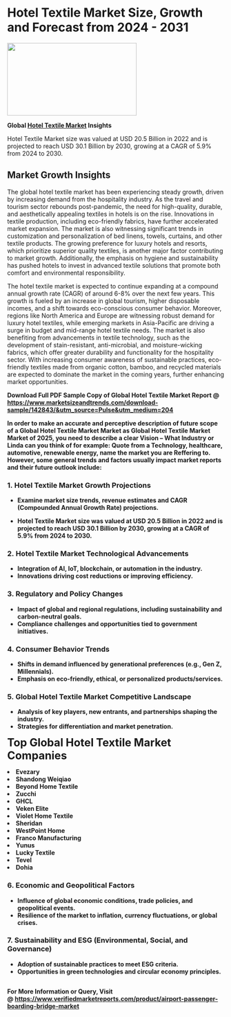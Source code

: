 <H1>Hotel Textile Market Size, Growth and Forecast from 2024 - 2031</H1><img class="aligncenter size-medium wp-image-584254" src="https://thirdeyenews.in/wp-content/uploads/2024/09/Global-Market-Research-300x168.jpeg" alt="" width="300" height="168" /><p><strong>Global&nbsp;<a href="https://www.marketsizeandtrends.com/download-sample/142843/&amp;utm_source=Pulse&amp;utm_medium=204">Hotel Textile Market</a> Insights</strong></p><p>Hotel Textile Market size was valued at USD 20.5 Billion in 2022 and is projected to reach USD 30.1 Billion by 2030, growing at a CAGR of 5.9% from 2024 to 2030.</p><p><h2>Market Growth Insights</h2> <p>The global hotel textile market has been experiencing steady growth, driven by increasing demand from the hospitality industry. As the travel and tourism sector rebounds post-pandemic, the need for high-quality, durable, and aesthetically appealing textiles in hotels is on the rise. Innovations in textile production, including eco-friendly fabrics, have further accelerated market expansion. The market is also witnessing significant trends in customization and personalization of bed linens, towels, curtains, and other textile products. The growing preference for luxury hotels and resorts, which prioritize superior quality textiles, is another major factor contributing to market growth. Additionally, the emphasis on hygiene and sustainability has pushed hotels to invest in advanced textile solutions that promote both comfort and environmental responsibility.</p> <p><strong></strong></p> <p>The hotel textile market is expected to continue expanding at a compound annual growth rate (CAGR) of around 6-8% over the next few years. This growth is fueled by an increase in global tourism, higher disposable incomes, and a shift towards eco-conscious consumer behavior. Moreover, regions like North America and Europe are witnessing robust demand for luxury hotel textiles, while emerging markets in Asia-Pacific are driving a surge in budget and mid-range hotel textile needs. The market is also benefiting from advancements in textile technology, such as the development of stain-resistant, anti-microbial, and moisture-wicking fabrics, which offer greater durability and functionality for the hospitality sector. With increasing consumer awareness of sustainable practices, eco-friendly textiles made from organic cotton, bamboo, and recycled materials are expected to dominate the market in the coming years, further enhancing market opportunities. <p><strong></p><p><span class=""><strong>Download Full PDF Sample Copy of Global Hotel Textile Market Report</strong> @ <a href="https://www.marketsizeandtrends.com/download-sample/142843/&amp;utm_source=Pulse&amp;utm_medium=204" target="_blank">https://www.marketsizeandtrends.com/download-sample/142843/&amp;utm_source=Pulse&amp;utm_medium=204</a></span></p><p>In order to make an accurate and perceptive description of future scope of a Global&nbsp;Hotel Textile Market Market as Global&nbsp;Hotel Textile Market Market of 2025, you need to describe a clear Vision &ndash; What Industry or Linda can you think of for example: Quote from a Technology, healthcare, automotive, renewable energy, name the market you are Reffering to. However, some general trends and factors usually impact market reports and their future outlook include:</p><h3>1.&nbsp;<strong>Hotel Textile Market Growth Projections</strong></h3><ul><li>Examine market size trends, revenue estimates and CAGR (Compounded Annual Growth Rate) projections.</li><li><p>Hotel Textile Market size was valued at USD 20.5 Billion in 2022 and is projected to reach USD 30.1 Billion by 2030, growing at a CAGR of 5.9% from 2024 to 2030.</p></li></ul><h3>2.&nbsp;<strong>Hotel Textile Market Technological Advancements</strong></h3><ul><li>Integration of AI, IoT, blockchain, or automation in the industry.</li><li>Innovations driving cost reductions or improving efficiency.</li></ul><h3>3.&nbsp;<strong>Regulatory and Policy Changes</strong></h3><ul><li>Impact of global and regional regulations, including sustainability and carbon-neutral goals.</li><li>Compliance challenges and opportunities tied to government initiatives.</li></ul><h3>4.&nbsp;<strong>Consumer Behavior Trends</strong></h3><ul><li>Shifts in demand influenced by generational preferences (e.g., Gen Z, Millennials).</li><li>Emphasis on eco-friendly, ethical, or personalized products/services.</li></ul><h3>5.&nbsp;<strong>Global Hotel Textile Market Competitive Landscape</strong></h3><ul><li>Analysis of key players, new entrants, and partnerships shaping the industry.</li><li>Strategies for differentiation and market penetration.</li></ul><p data-pm-slice="1 1 []"><span style="color: inherit; font-family: inherit; font-size: 25px;">Top Global Hotel Textile Market Companies</span></p><div class="" data-test-id=""><p><li>Evezary</li><li> Shandong Weiqiao</li><li> Beyond Home Textile</li><li> Zucchi</li><li> GHCL</li><li> Veken Elite</li><li> Violet Home Textile</li><li> Sheridan</li><li> WestPoint Home</li><li> Franco Manufacturing</li><li> Yunus</li><li> Lucky Textile</li><li> Tevel</li><li> Dohia</li></p></div><h3>6.&nbsp;<strong>Economic and Geopolitical Factors</strong></h3><ul><li>Influence of global economic conditions, trade policies, and geopolitical events.</li><li>Resilience of the market to inflation, currency fluctuations, or global crises.</li></ul><h3>7.&nbsp;<strong>Sustainability and ESG (Environmental, Social, and Governance)</strong></h3><ul><li>Adoption of sustainable practices to meet ESG criteria.</li><li>Opportunities in green technologies and circular economy principles.</li></ul><h2><strong style="font-size: 14px;">For More Information or Query, Visit @&nbsp;</strong><a style="background-color: #ffffff; font-size: 14px;" href="https://www.marketsizeandtrends.com/report/hotel-textile-market/" target="_blank">https://www.verifiedmarketreports.com/product/airport-passenger-boarding-bridge-market</a></h2>
